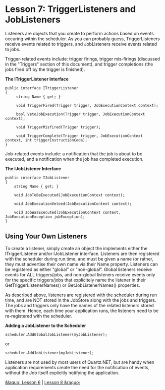 # Lesson 7: TriggerListeners and JobListeners

Listeners are objects that you create to perform actions based on events occuring within the scheduler.
As you can probably guess, TriggerListeners receive events related to triggers, and JobListeners receive events related to jobs.

Trigger-related events include: trigger firings, trigger mis-firings (discussed in the "Triggers" section of this document),
and trigger completions (the jobs fired off by the trigger is finished).

**The ITriggerListener Interface**

    public interface ITriggerListener
    {
         string Name { get; }
         
         void TriggerFired(Trigger trigger, JobExecutionContext context);
         
         bool VetoJobExecution(Trigger trigger, JobExecutionContext context);
         
         void TriggerMisfired(Trigger trigger);
         
         void TriggerComplete(Trigger trigger, JobExecutionContext context, int triggerInstructionCode);
    }

Job-related events include: a notification that the job is about to be executed, and a notification when the job has completed execution.


**The IJobListener Interface**

    public interface IJobListener
    {
        string Name { get; }
    
        void JobToBeExecuted(JobExecutionContext context);
    
        void JobExecutionVetoed(JobExecutionContext context);
    
        void JobWasExecuted(JobExecutionContext context, JobExecutionException jobException);
    } 


## Using Your Own Listeners

To create a listener, simply create an object the implements either the ITriggerListener and/or IJobListener interface. 
Listeners are then registered with the scheduler during run time, and must be given a name (or rather, they must advertise their own 
name via their Name property. Listeners can be registered as either "global" or "non-global". 
Global listeners receive events for ALL triggers/jobs, and non-global listeners receive events only for the specific triggers/jobs that
explicitely name the listener in their GetTriggerListenerNames() or GetJobListenerNames() properties.

As described above, listeners are registered with the scheduler during run time, and are NOT stored in the JobStore along with the jobs and triggers.
The jobs and triggers only have the names of the related listeners stored with them. Hence, each time your application runs, the listeners 
need to be re-registered with the scheduler.

**Adding a JobListener to the Scheduler**

    scheduler.AddGlobalJobListener(myJobListener);

or

    scheduler.AddJobListener(myJobListener);

Listeners are not used by most users of Quartz.NET, but are handy when application requirements create the need
for the notification of events, without the Job itself explicitly notifying the application.

<a href="lesson_6.html">&amp;laquo; Lesson 6</a> | <a href="lesson_8.html">Lesson 8 &amp;raquo;</a>  
